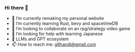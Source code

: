 ### Hi there 👋

- 🔭 I’m currently remaking my personal website
- 🌱 I’m currently learning Rust, bevy and spacetimeDB
- 👯 I’m looking to collaborate on an rpg/strategy video game
- 🤔 I’m looking for help with learning Japanese
- 💬 LLMs and GPT ecosystem
- 📫 How to reach me: g6handi@gmail.com

